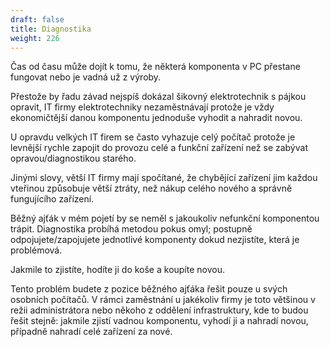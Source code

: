 ```yaml
---
draft: false
title: Diagnostika
weight: 226
---
```


Čas od času může dojít k tomu, že některá komponenta v PC přestane fungovat nebo je vadná už z výroby.

Přestože by řadu závad nejspíš dokázal šikovný elektrotechnik s pájkou opravit, IT firmy elektrotechniky nezaměstnávají protože je vždy ekonomičtější danou komponentu jednoduše vyhodit a nahradit novou.

U opravdu velkých IT firem se často vyhazuje celý počítač protože je levnější rychle zapojit do provozu celé a funkční zařízení než se zabývat opravou/diagnostikou starého. 

Jinými slovy, větší IT firmy mají spočítané, že chybějící zařízení jim každou vteřinou způsobuje větší ztráty, než nákup celého nového a správně fungujícího zařízení.

Běžný ajťák v mém pojetí by se neměl s jakoukoliv nefunkční komponentou trápit. Diagnostika probíhá metodou pokus omyl; postupně odpojujete/zapojujete jednotlivé komponenty dokud nezjistíte, která je problémová.

Jakmile to zjistíte, hodíte ji do koše a koupíte novou. 

Tento problém budete z pozice běžného ajťáka řešit pouze u svých osobních počítačů. V rámci zaměstnání u jakékoliv firmy je toto většinou v režii administrátora nebo někoho z oddělení infrastruktury, kde to budou řešit stejně: jakmile zjistí vadnou komponentu, vyhodí ji a nahradí novou, případně nahradí celé zařízení za nové.